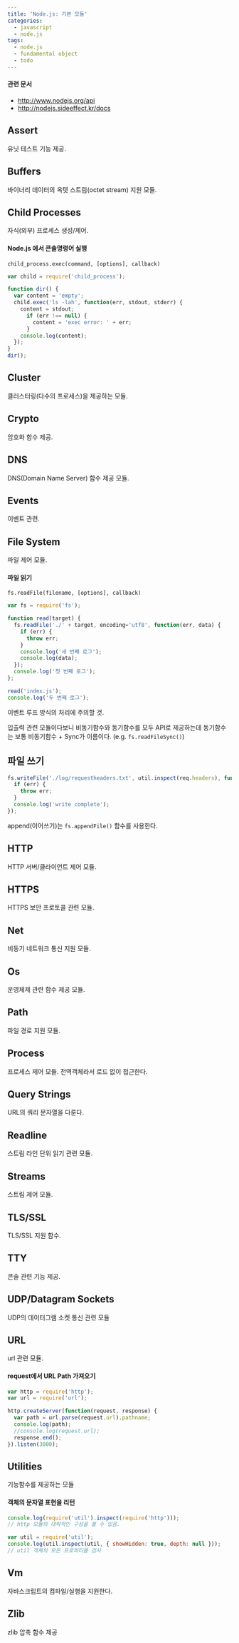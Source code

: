 ```yaml
---
title: 'Node.js: 기본 모듈'
categories:
  - javascript
  - node.js
tags:
  - node.js
  - fundamental object
  - todo
---
```


#### 관련 문서
- http://www.nodejs.org/api
- http://nodejs.sideeffect.kr/docs

## Assert
유닛 테스트 기능 제공.

## Buffers
바이너리 데이터의 옥텟 스트림(octet stream) 지원 모듈.

## Child Processes
자식(외부) 프로세스 생성/제어.

#### Node.js 에서 콘솔명령어 실행
```
child_process.exec(command, [options], callback)
```
```js
var child = require('child_process');

function dir() {
  var content = 'empty';
  child.exec('ls -lah', function(err, stdout, stderr) {
    content = stdout;
      if (err !== null) {
        content = 'exec error: ' + err;
      }
    console.log(content);
  });
}
dir();
```

## Cluster
클러스터링(다수의 프로세스)을 제공하는 모듈.

## Crypto
암호화 함수 제공.

## DNS
DNS(Domain Name Server) 함수 제공 모듈.

## Events
이벤트 관련.

## File System
파일 제어 모듈.

#### 파일 읽기
```
fs.readFile(filename, [options], callback)
```
```js
var fs = require('fs');

function read(target) {
  fs.readFile('./' + target, encoding='utf8', function(err, data) {
    if (err) {
      throw err;
    }
    console.log('세 번째 로그');
    console.log(data);
  });
  console.log('첫 번째 로그');
};

read('index.js');
console.log('두 번째 로그');
```
이벤트 루프 방식의 처리에 주의할 것.

입출력 관련 모듈이다보니 비동기함수와 동기함수를 모두 API로 제공하는데 동기함수는 보통 비동기함수 + Sync가 이름이다. (e.g. `fs.readFileSync()`)

## 파일 쓰기
```js
fs.writeFile('./log/requestheaders.txt', util.inspect(req.headers), function(err) {
  if (err) {
    throw err;
  }
  console.log('write complete');
});
```
append(이어쓰기)는 `fs.appendFile()` 함수를 사용한다.

## HTTP
HTTP 서버/클라이언트 제어 모듈.

## HTTPS
HTTPS 보안 프로토콜 관련 모듈.

## Net
비동기 네트워크 통신 지원 모듈.

## Os
운영체제 관련 함수 제공 모듈.

## Path
파일 경로 지원 모듈.

## Process
프로세스 제어 모듈. 전역객체라서 로드 없이 접근한다.

## Query Strings
URL의 쿼리 문자열을 다룬다.

## Readline
스트림 라인 단위 읽기 관련 모듈.

## Streams
스트림 제어 모듈.

## TLS/SSL
TLS/SSL 지원 함수.

## TTY
콘솔 관련 기능 제공.

## UDP/Datagram Sockets
UDP의 데이터그램 소켓 통신 관련 모듈

## URL
url 관련 모듈.

#### request에서 URL Path 가져오기
```js
var http = require('http');
var url = require('url');

http.createServer(function(request, response) {
  var path = url.parse(request.url).pathname;
  console.log(path);
  //console.log(request.url);
  response.end();
}).listen(3000);
```

## Utilities
기능함수를 제공하는 모듈

#### 객체의 문자열 표현을 리턴
```js
console.log(require('util').inspect(require('http')));
// http 모듈의 대략적인 구성을 볼 수 있음.

var util = require('util');
console.log(util.inspect(util, { showHidden: true, depth: null }));
// util 객체의 모든 프로퍼티를 검사
```

## Vm
자바스크립트의 컴파일/실행을 지원한다.

## Zlib
zlib 압축 함수 제공
